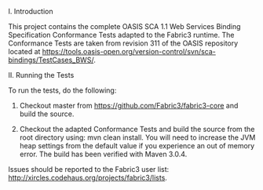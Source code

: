 I. Introduction

This project contains the complete OASIS SCA 1.1 Web Services Binding Specification Conformance Tests adapted to the Fabric3 runtime. The Conformance Tests
are taken from revision 311 of the OASIS repository located at https://tools.oasis-open.org/version-control/svn/sca-bindings/TestCases_BWS/.

II. Running the Tests

To run the tests, do the following:

1. Checkout master from https://github.com/Fabric3/fabric3-core and build the source.

2. Checkout the adapted Conformance Tests and build the source from the root directory using: mvn clean install. You will need to increase the JVM heap
settings from the default value if you experience an out of memory error. The build has been verified with Maven 3.0.4.


Issues should be reported to the Fabric3 user list: http://xircles.codehaus.org/projects/fabric3/lists.